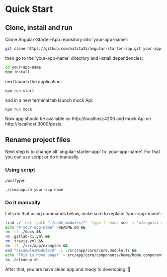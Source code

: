 # Quick Start

## Clone, install and run

Clone Angular-Starter-App repository into 'your-app-name':

```bash
git clone https://github.com/matsta25/angular-starter-app.git your-app-name
```

then go to the 'your-app-name' directory and install dependencies:

```bash
cd your-app-name
npm install
```

next launch the application:

```bash
npm run start
```

and in a new terminal tab launch mock Api:

```bash
npm run mock
```

Now app should be available on http://localhost:4200 and mock Api on http://localhost:3000/posts.

## Rename project files

Next step is to change all 'angular-starter-app' to 'your-app-name'.
For that you can use script or do it manually.

### Using script

Just type:

```bash
./cleanup.sh your-app-name
```

### Do it manually

Lets do that using commands below, make sure to replace 'your-app-name':

```bash
find ./ -not -path "./node_modules/*" -type f -exec sed -i "s/angular-starter-app/your-app-name/g" {} + &&
echo "# your-app-name" >README.md &&
rm -rf ./docs &&
rm .gitlab-ci.yml &&
rm .travis.yml &&
rm -rf ./src/app/examples &&
sed "/ExamplesModule/d" -i ./src/app/core/core.module.ts &&
echo "This is home page!" > src/app/core/components/home/home.component.html &&
rm ./cleanup.sh
```

After that, you are have clean app and ready to developing! :rocket:
